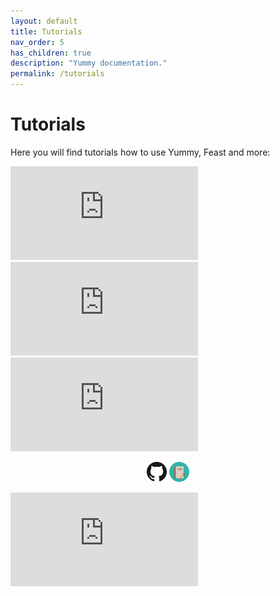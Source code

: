 ```yaml
---
layout: default
title: Tutorials
nav_order: 5
has_children: true
description: "Yummy documentation."
permalink: /tutorials
---
```


# Tutorials

Here you will find tutorials how to use Yummy, Feast and more:

<div class="video-container">
    <iframe src="https://www.youtube.com/embed/kv0iWuSf4jw" frameborder="0" allowfullscreen></iframe>
</div>

<div class="video-container">
    <iframe src="https://www.youtube.com/embed/YinQxF4Gx54" frameborder="0" allowfullscreen></iframe>
</div>

<div class="video-container">
    <iframe src="https://www.youtube.com/embed/ES2XXhziB8s" frameborder="0" allowfullscreen></iframe>
</div>
<p align="center">
   <a href="https://github.com/qooba/feast-dask"><img src="/assets/images/GitHub-Mark-32px.png" alt="GitHub"/></a>
   <a href="https://blog.qooba.net/2021/11/12/distributed-feature-store-with-feast-and-dask/"><img src="/assets/images/read-32px.png" alt="GitHub"/></a>
</p>


<div class="video-container">
    <iframe src="https://www.youtube.com/embed/CeYR0INmPhs" frameborder="0" allowfullscreen></iframe>
</div>





